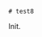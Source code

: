                                                                                                                                                                                                                                                                                                                                                                                                                                                                                                                                                                                                                                                       # test8

Init.

